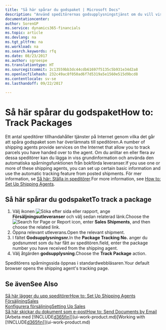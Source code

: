 ```yaml
---
title: "Så här spårar du godspaket | Microsoft Docs"
description: "Använd speditörernas godsupplysningstjänst om du vill visa förloppet för en leverans."
documentationcenter: 
author: SorenGP
ms.service: dynamics365-financials
ms.topic: article
ms.devlang: na
ms.tgt_pltfrm: na
ms.workload: na
ms.search.keywords: rfq
ms.date: 08/23/2017
ms.author: sgroespe
ms.translationtype: HT
ms.sourcegitcommit: 2c13559bb3dc44cdb61697f5135c5b931e34d2a8
ms.openlocfilehash: 232c49ac8f050ad6f7d5319a5e1560e515d9bcd8
ms.contentlocale: sv-se
ms.lasthandoff: 09/22/2017

---
```

# <a name="how-to-track-packages"></a><span data-ttu-id="b77ae-103">Så här spårar du godspaket</span><span class="sxs-lookup"><span data-stu-id="b77ae-103">How to: Track Packages</span></span>
<span data-ttu-id="b77ae-104">Ett antal speditörer tillhandahåller tjänster på Internet genom vilka det går att spåra godspaket som har överlämnats till speditören.</span><span class="sxs-lookup"><span data-stu-id="b77ae-104">A number of shipping agents provide services on the Internet that allow you to track parcels you have handed over to the agent.</span></span> <span data-ttu-id="b77ae-105">Om du anlitar en eller flera av dessa speditörer kan du lägga in viss grundinformation och använda den automatiska spårningsfunktionen från bokförda leveranser.</span><span class="sxs-lookup"><span data-stu-id="b77ae-105">If you use one or more of these shipping agents, you can set up certain basic information and use the automatic tracking feature from posted shipments.</span></span> <span data-ttu-id="b77ae-106">För mer information, se [Så här: Ställa in speditörer](sales-how-to-set-up-shipping-agents.md).</span><span class="sxs-lookup"><span data-stu-id="b77ae-106">For more information, see [How to: Set Up Shipping Agents](sales-how-to-set-up-shipping-agents.md).</span></span>

## <a name="to-track-a-package"></a><span data-ttu-id="b77ae-107">Så här spårar du godspaket</span><span class="sxs-lookup"><span data-stu-id="b77ae-107">To track a package</span></span>
1. <span data-ttu-id="b77ae-108">Välj ikonen ![Söka efter sida eller rapport](media/ui-search/search_small.png "ikonen Söka efter sida eller rapport"), ange **Försäljningsutleveranser** och välj sedan relaterad länk.</span><span class="sxs-lookup"><span data-stu-id="b77ae-108">Choose the ![Search for Page or Report](media/ui-search/search_small.png "Search for Page or Report icon") icon, enter **Sales Shipments**, and then choose the related link.</span></span>
2. <span data-ttu-id="b77ae-109">Öppna relevant utleverans.</span><span class="sxs-lookup"><span data-stu-id="b77ae-109">Open the relevant shipment.</span></span>
3. <span data-ttu-id="b77ae-110">I fältet **Godsupplysningsnr.**</span><span class="sxs-lookup"><span data-stu-id="b77ae-110">In the **Package Tracking No.**</span></span> <span data-ttu-id="b77ae-111">anger du godsnumret som du har fått av speditören.</span><span class="sxs-lookup"><span data-stu-id="b77ae-111">field, enter the package number you have received from the shipping agent.</span></span>
4. <span data-ttu-id="b77ae-112">Välj åtgärden **godsupplysning**.</span><span class="sxs-lookup"><span data-stu-id="b77ae-112">Choose the **Track Package** action.</span></span>

<span data-ttu-id="b77ae-113">Speditörens spårningssida öppnas i standardwebbläsaren.</span><span class="sxs-lookup"><span data-stu-id="b77ae-113">Your default browser opens the shipping agent's tracking page.</span></span>

## <a name="see-also"></a><span data-ttu-id="b77ae-114">Se även</span><span class="sxs-lookup"><span data-stu-id="b77ae-114">See Also</span></span>
[<span data-ttu-id="b77ae-115">Så här lägger du upp speditörer</span><span class="sxs-lookup"><span data-stu-id="b77ae-115">How to: Set Up Shipping Agents</span></span>](sales-how-to-set-up-shipping-agents.md)  
[<span data-ttu-id="b77ae-116">Försäljning</span><span class="sxs-lookup"><span data-stu-id="b77ae-116">Sales</span></span>](sales-manage-sales.md)  
[<span data-ttu-id="b77ae-117">Konfigurera försäljning</span><span class="sxs-lookup"><span data-stu-id="b77ae-117">Setting Up Sales</span></span>](sales-setup-sales.md)  
[<span data-ttu-id="b77ae-118">Så här skickar du dokument som e-post</span><span class="sxs-lookup"><span data-stu-id="b77ae-118">How to: Send Documents by Email</span></span>](ui-how-send-documents-email.md)  
<span data-ttu-id="b77ae-119">[Arbeta med [!INCLUDE[d365fin](includes/d365fin_md.md)]](ui-work-product.md)</span><span class="sxs-lookup"><span data-stu-id="b77ae-119">[Working with [!INCLUDE[d365fin](includes/d365fin_md.md)]](ui-work-product.md)</span></span>

